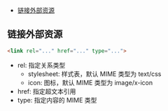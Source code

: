 
- [链接外部资源](#链接外部资源)




## 链接外部资源
```html
<link rel="..." href="..." type="...">
```
- rel: 指定关系类型
    - stylesheet: 样式表，默认 MIME 类型为 text/css
    - icon: 图标，默认 MIME 类型为 image/x-icon
- href: 指定超文本引用
- type: 指定内容的 MIME 类型


